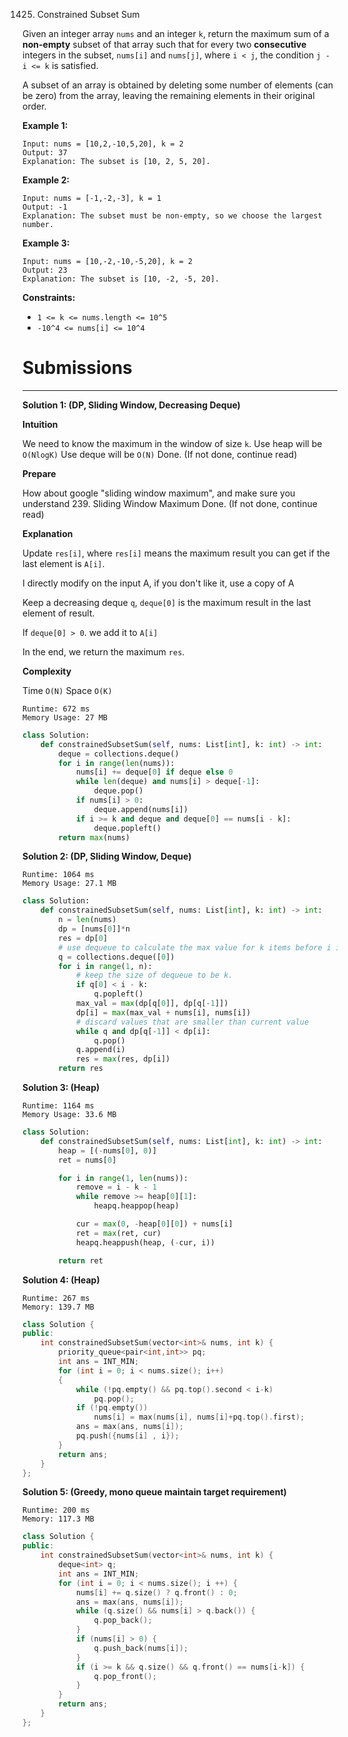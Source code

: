 1425. Constrained Subset Sum

Given an integer array `nums` and an integer `k`, return the maximum sum of a **non-empty** subset of that array such that for every two **consecutive** integers in the subset, `nums[i]` and `nums[j]`, where `i < j`, the condition `j - i <= k` is satisfied.

A subset of an array is obtained by deleting some number of elements (can be zero) from the array, leaving the remaining elements in their original order.

 

**Example 1:**
```
Input: nums = [10,2,-10,5,20], k = 2
Output: 37
Explanation: The subset is [10, 2, 5, 20].
```

**Example 2:**
```
Input: nums = [-1,-2,-3], k = 1
Output: -1
Explanation: The subset must be non-empty, so we choose the largest number.
```

**Example 3:**
```
Input: nums = [10,-2,-10,-5,20], k = 2
Output: 23
Explanation: The subset is [10, -2, -5, 20].
```

**Constraints:**

* `1 <= k <= nums.length <= 10^5`
* `-10^4 <= nums[i] <= 10^4`

# Submissions
---
**Solution 1: (DP, Sliding Window, Decreasing Deque)**

**Intuition**

We need to know the maximum in the window of size `k`.
Use heap will be `O(NlogK)`
Use deque will be `O(N)`
Done. (If not done, continue read)


**Prepare**

How about google "sliding window maximum",
and make sure you understand 239. Sliding Window Maximum
Done. (If not done, continue read)


**Explanation**

Update `res[i]`,
where `res[i]` means the maximum result you can get if the last element is `A[i]`.

I directly modify on the input A,
if you don't like it,
use a copy of A

Keep a decreasing deque `q`,
`deque[0]` is the maximum result in the last element of result.

If `deque[0] > 0`. we add it to `A[i]`

In the end, we return the maximum `res`.


**Complexity**

Time `O(N)`
Space `O(K)`

```
Runtime: 672 ms
Memory Usage: 27 MB
```
```python
class Solution:
    def constrainedSubsetSum(self, nums: List[int], k: int) -> int:
        deque = collections.deque()
        for i in range(len(nums)):
            nums[i] += deque[0] if deque else 0
            while len(deque) and nums[i] > deque[-1]:
                deque.pop()
            if nums[i] > 0:
                deque.append(nums[i])
            if i >= k and deque and deque[0] == nums[i - k]:
                deque.popleft()
        return max(nums)
```

**Solution 2: (DP, Sliding Window, Deque)**
```
Runtime: 1064 ms
Memory Usage: 27.1 MB
```
```python
class Solution:
    def constrainedSubsetSum(self, nums: List[int], k: int) -> int:
        n = len(nums)
        dp = [nums[0]]*n
        res = dp[0]
        # use dequeue to calculate the max value for k items before i in O(1)
        q = collections.deque([0])
        for i in range(1, n):
            # keep the size of dequeue to be k.
            if q[0] < i - k:
                q.popleft()
            max_val = max(dp[q[0]], dp[q[-1]])
            dp[i] = max(max_val + nums[i], nums[i])
            # discard values that are smaller than current value
            while q and dp[q[-1]] < dp[i]:
                q.pop()
            q.append(i)                
            res = max(res, dp[i])
        return res
```

**Solution 3: (Heap)**
```
Runtime: 1164 ms
Memory Usage: 33.6 MB
```
```python
class Solution:
    def constrainedSubsetSum(self, nums: List[int], k: int) -> int:
        heap = [(-nums[0], 0)]
        ret = nums[0]

        for i in range(1, len(nums)):
            remove = i - k - 1
            while remove >= heap[0][1]:
                heapq.heappop(heap)

            cur = max(0, -heap[0][0]) + nums[i]
            ret = max(ret, cur)
            heapq.heappush(heap, (-cur, i))

        return ret
```

**Solution 4: (Heap)**
```
Runtime: 267 ms
Memory: 139.7 MB
```
```c++
class Solution {
public:
    int constrainedSubsetSum(vector<int>& nums, int k) {
        priority_queue<pair<int,int>> pq;
        int ans = INT_MIN;
        for (int i = 0; i < nums.size(); i++)
        {
            while (!pq.empty() && pq.top().second < i-k)
                pq.pop();
            if (!pq.empty())
                nums[i] = max(nums[i], nums[i]+pq.top().first);
            ans = max(ans, nums[i]);
            pq.push({nums[i] , i});
        }
        return ans;
    }
};
```

**Solution 5: (Greedy, mono queue maintain target requirement)**
```
Runtime: 200 ms
Memory: 117.3 MB
```
```c++
class Solution {
public:
    int constrainedSubsetSum(vector<int>& nums, int k) {
        deque<int> q;
        int ans = INT_MIN;
        for (int i = 0; i < nums.size(); i ++) {
            nums[i] += q.size() ? q.front() : 0;
            ans = max(ans, nums[i]);
            while (q.size() && nums[i] > q.back()) {
                q.pop_back();
            }
            if (nums[i] > 0) {
                q.push_back(nums[i]);
            }
            if (i >= k && q.size() && q.front() == nums[i-k]) {
                q.pop_front();
            }
        }
        return ans;
    }
};
```


